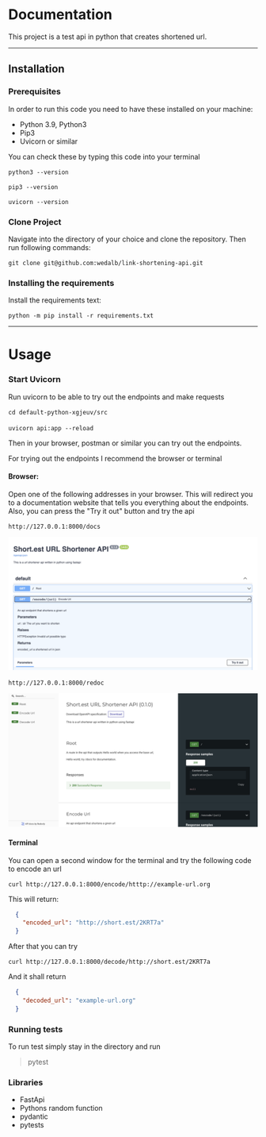 # Documentation

This project is a test api in python that creates shortened url.

-------
## Installation
### Prerequisites 

In order to run this code you need to have these installed on your machine: 
- Python 3.9, Python3
- Pip3
- Uvicorn or similar 


You can check these by typing this code into your terminal
```shell
python3 --version 
```
```shell
pip3 --version
```
```shell
uvicorn --version
```

### Clone Project

Navigate into the directory of your choice and clone the repository. Then run following commands: 

```shell
git clone git@github.com:wedalb/link-shortening-api.git
```

### Installing the requirements

Install the requirements text:

```shell
python -m pip install -r requirements.txt
```
---
# Usage 
### Start Uvicorn
Run uvicorn to be able to try out the endpoints and make requests
```shell
cd default-python-xgjeuv/src

uvicorn api:app --reload
``` 

Then in your browser, postman or similar you can try out the endpoints.

For trying out the endpoints I recommend the browser or terminal 

#### Browser: 
Open one of the following addresses in your browser. This will redirect you to a documentation website 
that tells you everything about the endpoints. Also, you can press the "Try it out" button and try the api 
```
http://127.0.0.1:8000/docs 
```
![browser image](img/browser.png)
```
http://127.0.0.1:8000/redoc
```
![browser image](img/redoc.png)



#### Terminal 
You can open a second window for the terminal and try the following code to encode an url 
```shell
curl http://127.0.0.1:8000/encode/htttp://example-url.org
```

This will return: 
```json
  {
    "encoded_url": "http://short.est/2KRT7a"
  }
```

After that you can try 
```shell
curl http://127.0.0.1:8000/decode/http://short.est/2KRT7a
```

And it shall return

```json
  {
    "decoded_url": "example-url.org"
  }
```

### Running tests

To run test simply stay in the directory and run

> pytest

### Libraries

- FastApi 
- Pythons random function
- pydantic
- pytests